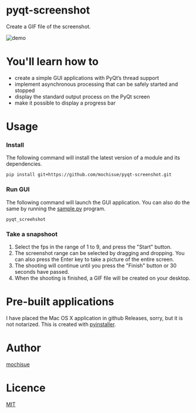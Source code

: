 # pyqt-screenshot

Create a GIF file of the screenshot.

![demo](rsc/demo.gif)

# You'll learn how to

- create a simple GUI applications with PyQt’s thread support
- implement asynchronous processing that can be safely started and stopped
- display the standard output process on the PyQt screen
- make it possible to display a progress bar

# Usage

### Install

The following command will install the latest version of a module and its dependencies.

```
pip install git+https://github.com/mochisue/pyqt-screenshot.git
```

### Run GUI

The following command will launch the GUI application. You can also do the same by running the [sample.py](src/main_gui.py) program.

```
pyqt_screehshot
```

### Take a snapshoot

1. Select the fps in the range of 1 to 9, and press the "Start" button.
2. The screenshot range can be selected by dragging and dropping. You can also press the Enter key to take a picture of the entire screen.
3. The shooting will continue until you press the "Finish" button or 30 seconds have passed.
4. When the shooting is finished, a GIF file will be created on your desktop.

# Pre-built applications

I have placed the Mac OS X application in github Releases, sorry, but it is not notarized.
This is created with [pyinstaller](https://github.com/pyinstaller/pyinstaller).

# Author

[mochisue](https://github.com/mochisue)

# Licence

[MIT](https://github.com/mochisue/pyqt-async-sample/blob/main/LICENSE)
